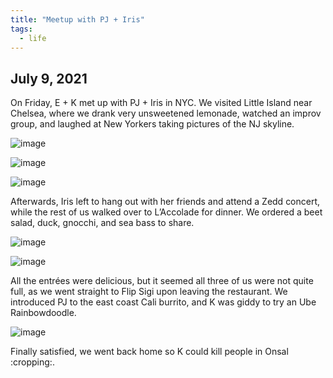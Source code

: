 ```yaml
---
title: "Meetup with PJ + Iris"
tags:
  - life
---
```


## July 9, 2021 

On Friday, E + K met up with PJ + Iris in NYC. We visited Little Island near Chelsea, where we drank very unsweetened lemonade, watched an improv group, and laughed at New Yorkers taking pictures of the NJ skyline. 

![image](https://thumbnails-photos.amazon.com/v1/thumbnail/Qz0F11dGTjm703K-RtIIAg?viewBox=1370%2C1826&ownerId=A162HQHSXNNQIH&groupShareToken=utZYY3mwTpGX7bOjEzZGtw.gC8ZExI67DaZhaH_9bzTAd)

![image](https://thumbnails-photos.amazon.com/v1/thumbnail/mudXoaUtQqmaV51c1Y7VFQ?viewBox=1370%2C1826&ownerId=A162HQHSXNNQIH&groupShareToken=utZYY3mwTpGX7bOjEzZGtw.gC8ZExI67DaZhaH_9bzTAd)

![image](https://thumbnails-photos.amazon.com/v1/thumbnail/0K8adj4sTu-UyMFLLbZQ7A?viewBox=1370%2C1826&ownerId=A162HQHSXNNQIH&groupShareToken=utZYY3mwTpGX7bOjEzZGtw.gC8ZExI67DaZhaH_9bzTAd)

Afterwards, Iris left to hang out with her friends and attend a Zedd concert, while the rest of us walked over to L’Accolade for dinner. We ordered a beet salad, duck, gnocchi, and sea bass to share. 

![image](https://thumbnails-photos.amazon.com/v1/thumbnail/N1CcQ5JfTpKsyHJ_vB-UzQ?viewBox=1370%2C1826&ownerId=A162HQHSXNNQIH&groupShareToken=utZYY3mwTpGX7bOjEzZGtw.gC8ZExI67DaZhaH_9bzTAd)

![image](https://thumbnails-photos.amazon.com/v1/thumbnail/dRlzNxO6TISCLQPnMQCfwQ?viewBox=1370%2C1826&ownerId=A162HQHSXNNQIH&groupShareToken=utZYY3mwTpGX7bOjEzZGtw.gC8ZExI67DaZhaH_9bzTAd)

All the entrées were delicious, but it seemed all three of us were not quite full, as we went straight to Flip Sigi upon leaving the restaurant. We introduced PJ to the east coast Cali burrito, and K was giddy to try an Ube Rainbowdoodle. 

![image](https://thumbnails-photos.amazon.com/v1/thumbnail/v38PQmBNTIO4apHQV8z9dw?viewBox=1370%2C1826&ownerId=A162HQHSXNNQIH&groupShareToken=utZYY3mwTpGX7bOjEzZGtw.gC8ZExI67DaZhaH_9bzTAd)

Finally satisfied, we went back home so K could kill people in Onsal :cropping:.